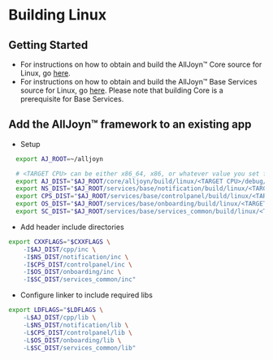 # Building Linux

## Getting Started

* For instructions on how to obtain and build the AllJoyn&trade; Core source
for Linux, go [here][core].
* For instructions on how to obtain and build the AllJoyn&trade; Base Services
source for Linux, go [here][base]. Please note that building Core is a
prerequisite for Base Services. 

## Add the AllJoyn&trade; framework to an existing app

* Setup

```sh
  export AJ_ROOT=~/alljoyn

  # <TARGET CPU> can be either x86_64, x86, or whatever value you set for CPU= when running SCons.
  export AJ_DIST="$AJ_ROOT/core/alljoyn/build/linux/<TARGET CPU>/debug/dist"
  export NS_DIST="$AJ_ROOT/services/base/notification/build/linux/<TARGET CPU>/debug/dist"
  export CPS_DIST="$AJ_ROOT/services/base/controlpanel/build/linux/<TARGET CPU>/debug/dist"
  export OS_DIST="$AJ_ROOT/services/base/onboarding/build/linux/<TARGET CPU>/debug/dist"
  export SC_DIST="$AJ_ROOT/services/base/services_common/build/linux/<TARGET CPU>/debug/dist"
```

* Add header include directories

```sh
export CXXFLAGS="$CXXFLAGS \
    -I$AJ_DIST/cpp/inc \
    -I$NS_DIST/notification/inc \
    -I$CPS_DIST/controlpanel/inc \
    -I$OS_DIST/onboarding/inc \
    -I$SC_DIST/services_common/inc"
```

* Configure linker to include required libs

```sh
export LDFLAGS="$LDFLAGS \
    -L$AJ_DIST/cpp/lib \
    -L$NS_DIST/notification/lib \
    -L$CPS_DIST/controlpanel/lib \
    -L$OS_DIST/onboarding/lib \
    -L$SC_DIST/services_common/lib"
```

[download]: https://allseenalliance.org/framework/download
[core]: /develop/building/linux/build-source
[base]: /develop/building/linux/build-base
